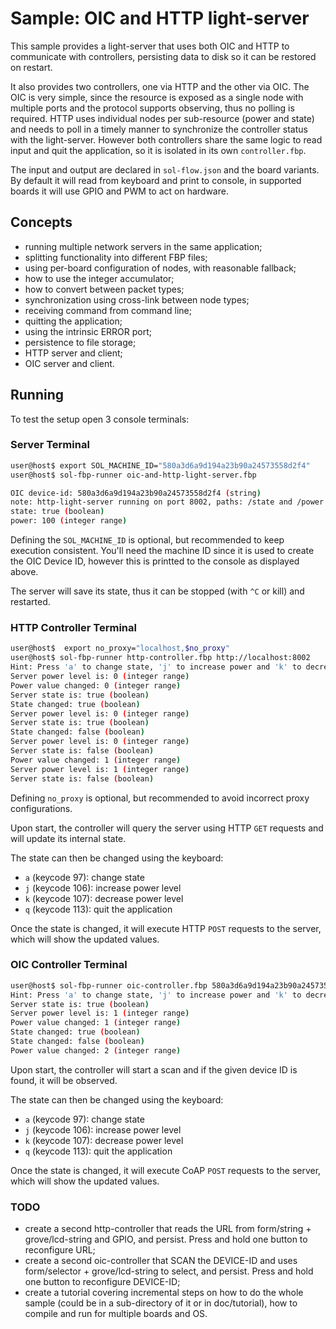 # Sample: OIC and HTTP light-server

This sample provides a light-server that uses both OIC and HTTP to
communicate with controllers, persisting data to disk so it can be
restored on restart.

It also provides two controllers, one via HTTP and the other via
OIC. The OIC is very simple, since the resource is exposed as a single
node with multiple ports and the protocol supports observing, thus no
polling is required. HTTP uses individual nodes per sub-resource
(power and state) and needs to poll in a timely manner to synchronize
the controller status with the light-server. However both controllers
share the same logic to read input and quit the application, so it is
isolated in its own `controller.fbp`.

The input and output are declared in `sol-flow.json` and the board
variants. By default it will read from keyboard and print to console,
in supported boards it will use GPIO and PWM to act on hardware.

## Concepts

 * running multiple network servers in the same application;
 * splitting functionality into different FBP files;
 * using per-board configuration of nodes, with reasonable fallback;
 * how to use the integer accumulator;
 * how to convert between packet types;
 * synchronization using cross-link between node types;
 * receiving command from command line;
 * quitting the application;
 * using the intrinsic ERROR port;
 * persistence to file storage;
 * HTTP server and client;
 * OIC server and client.

## Running

To test the setup open 3 console terminals:

### Server Terminal

```sh
user@host$ export SOL_MACHINE_ID="580a3d6a9d194a23b90a24573558d2f4"
user@host$ sol-fbp-runner oic-and-http-light-server.fbp

OIC device-id: 580a3d6a9d194a23b90a24573558d2f4 (string)
note: http-light-server running on port 8002, paths: /state and /power (string)
state: true (boolean)
power: 100 (integer range)

```

Defining the `SOL_MACHINE_ID` is optional, but recommended to keep
execution consistent. You'll need the machine ID since it is used to
create the OIC Device ID, however this is printted to the console as
displayed above.

The server will save its state, thus it can be stopped (with `^C` or
kill) and restarted.

### HTTP Controller Terminal

```sh
user@host$  export no_proxy="localhost,$no_proxy"
user@host$ sol-fbp-runner http-controller.fbp http://localhost:8002
Hint: Press 'a' to change state, 'j' to increase power and 'k' to decrease it, 'q' to quit. (string)
Server power level is: 0 (integer range)
Power value changed: 0 (integer range)
Server state is: true (boolean)
State changed: true (boolean)
Server power level is: 0 (integer range)
Server state is: true (boolean)
State changed: false (boolean)
Server power level is: 0 (integer range)
Server state is: false (boolean)
Power value changed: 1 (integer range)
Server power level is: 1 (integer range)
Server state is: false (boolean)
```

Defining `no_proxy` is optional, but recommended to avoid incorrect
proxy configurations.

Upon start, the controller will query the server using HTTP `GET`
requests and will update its internal state.

The state can then be changed using the keyboard:
 * `a` (keycode 97): change state
 * `j` (keycode 106): increase power level
 * `k` (keycode 107): decrease power level
 * `q` (keycode 113): quit the application

Once the state is changed, it will execute HTTP `POST` requests to the
server, which will show the updated values.

### OIC Controller Terminal

```sh
user@host$ sol-fbp-runner oic-controller.fbp 580a3d6a9d194a23b90a24573558d2f4
Hint: Press 'a' to change state, 'j' to increase power and 'k' to decrease it, 'q' to quit. (string)
Server state is: true (boolean)
Server power level is: 1 (integer range)
Power value changed: 1 (integer range)
State changed: true (boolean)
State changed: false (boolean)
Power value changed: 2 (integer range)

```

Upon start, the controller will start a scan and if the given device
ID is found, it will be observed.

The state can then be changed using the keyboard:
 * `a` (keycode 97): change state
 * `j` (keycode 106): increase power level
 * `k` (keycode 107): decrease power level
 * `q` (keycode 113): quit the application

Once the state is changed, it will execute CoAP `POST` requests to the
server, which will show the updated values.

### TODO

 * create a second http-controller that reads the URL from form/string + grove/lcd-string and GPIO, and persist. Press and hold one button to reconfigure URL;
 * create a second oic-controller that SCAN the DEVICE-ID and uses form/selector + grove/lcd-string to select, and persist. Press and hold one button to reconfigure DEVICE-ID;
 * create a tutorial covering incremental steps on how to do the whole sample (could be in a sub-directory of it or in doc/tutorial), how to compile and run for multiple boards and OS.

